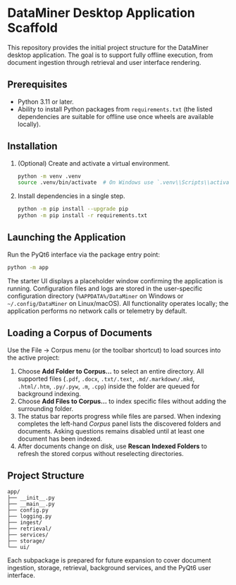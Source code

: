 # DataMiner Desktop Application Scaffold

This repository provides the initial project structure for the DataMiner desktop
application. The goal is to support fully offline execution, from document
ingestion through retrieval and user interface rendering.

## Prerequisites

* Python 3.11 or later.
* Ability to install Python packages from `requirements.txt` (the listed
  dependencies are suitable for offline use once wheels are available locally).

## Installation

1. (Optional) Create and activate a virtual environment.
   ```bash
   python -m venv .venv
   source .venv/bin/activate  # On Windows use `.venv\\Scripts\\activate`
   ```
2. Install dependencies in a single step.
   ```bash
   python -m pip install --upgrade pip
   python -m pip install -r requirements.txt
   ```

## Launching the Application

Run the PyQt6 interface via the package entry point:

```bash
python -m app
```

The starter UI displays a placeholder window confirming the application is
running. Configuration files and logs are stored in the user-specific
configuration directory (`%APPDATA%/DataMiner` on Windows or
`~/.config/DataMiner` on Linux/macOS). All functionality operates locally; the
application performs no network calls or telemetry by default.

## Loading a Corpus of Documents

Use the File → Corpus menu (or the toolbar shortcut) to load sources into the
active project:

1. Choose **Add Folder to Corpus…** to select an entire directory. All
   supported files (`.pdf`, `.docx`, `.txt/.text`, `.md/.markdown/.mkd`,
   `.html/.htm`, `.py/.pyw`, `.m`, `.cpp`) inside the folder are queued for
   background indexing.
2. Choose **Add Files to Corpus…** to index specific files without adding the
   surrounding folder.
3. The status bar reports progress while files are parsed. When indexing
   completes the left-hand *Corpus* panel lists the discovered folders and
   documents. Asking questions remains disabled until at least one document has
   been indexed.
4. After documents change on disk, use **Rescan Indexed Folders** to refresh
   the stored corpus without reselecting directories.

## Project Structure

```
app/
├── __init__.py
├── __main__.py
├── config.py
├── logging.py
├── ingest/
├── retrieval/
├── services/
├── storage/
└── ui/
```

Each subpackage is prepared for future expansion to cover document ingestion,
storage, retrieval, background services, and the PyQt6 user interface.
